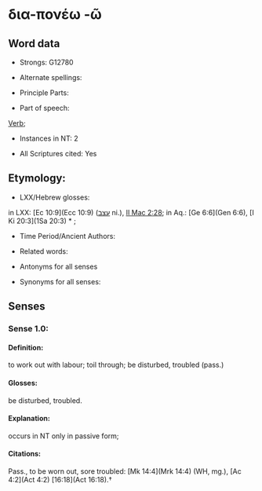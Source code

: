 # δια-πονέω -ῶ 

<!-- Status: S2=NeedsFinalCheck -->
<!-- Lexica used for edits:   -->

## Word data

* Strongs: G12780

* Alternate spellings:



* Principle Parts: 


* Part of speech: 

[Verb](http://ugg.readthedocs.io/en/latest/verb.html); 

* Instances in NT: 2

* All Scriptures cited: Yes

## Etymology: 


* LXX/Hebrew glosses: 

in LXX: [Ec 10:9](Ecc 10:9) ([עצב](//en-uhl/H6087) ni.), [II Mac 2:28](2Macc.2.28); in Aq.: [Ge 6:6](Gen 6:6), [I Ki 20:3](1Sa 20:3) * ; 

* Time Period/Ancient Authors: 


* Related words: 

* Antonyms for all senses

* Synonyms for all senses: 


## Senses 


### Sense  1.0: 

#### Definition: 

to work out with labour; toil through; be disturbed, troubled (pass.)

#### Glosses: 

 be disturbed, troubled.

#### Explanation: 

occurs in NT only in passive form;

#### Citations: 

 Pass., to be worn out, sore troubled: [Mk 14:4](Mrk 14:4) (WH, mg.), [Ac 4:2](Act 4:2) [16:18](Act 16:18).†
